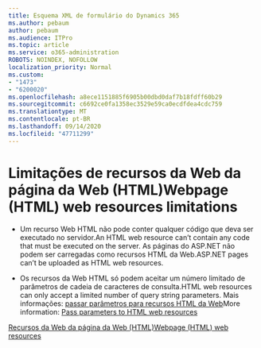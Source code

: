 ```yaml
---
title: Esquema XML de formulário do Dynamics 365
ms.author: pebaum
author: pebaum
ms.audience: ITPro
ms.topic: article
ms.service: o365-administration
ROBOTS: NOINDEX, NOFOLLOW
localization_priority: Normal
ms.custom:
- "1473"
- "6200020"
ms.openlocfilehash: a8ece1151885f6905b00dbd0daf7b18fdff60b29
ms.sourcegitcommit: c6692ce0fa1358ec3529e59ca0ecdfdea4cdc759
ms.translationtype: MT
ms.contentlocale: pt-BR
ms.lasthandoff: 09/14/2020
ms.locfileid: "47711299"
---
```

# <a name="webpage-html-web-resources-limitations"></a><span data-ttu-id="63dcc-102">Limitações de recursos da Web da página da Web (HTML)</span><span class="sxs-lookup"><span data-stu-id="63dcc-102">Webpage (HTML) web resources limitations</span></span>

* <span data-ttu-id="63dcc-103">Um recurso Web HTML não pode conter qualquer código que deva ser executado no servidor.</span><span class="sxs-lookup"><span data-stu-id="63dcc-103">An HTML web resource can’t contain any code that must be executed on the server.</span></span> <span data-ttu-id="63dcc-104">As páginas do ASP.NET não podem ser carregadas como recursos HTML da Web.</span><span class="sxs-lookup"><span data-stu-id="63dcc-104">ASP.NET pages can’t be uploaded as HTML web resources.</span></span>

* <span data-ttu-id="63dcc-105">Os recursos da Web HTML só podem aceitar um número limitado de parâmetros de cadeia de caracteres de consulta.</span><span class="sxs-lookup"><span data-stu-id="63dcc-105">HTML web resources can only accept a limited number of query string parameters.</span></span> <span data-ttu-id="63dcc-106">Mais informações: [passar parâmetros para recursos HTML da Web](https://docs.microsoft.com/dynamics365/customer-engagement/developer/webpage-html-web-resources#BKMK_PassingParametersToWebResources)</span><span class="sxs-lookup"><span data-stu-id="63dcc-106">More information: [Pass parameters to HTML web resources](https://docs.microsoft.com/dynamics365/customer-engagement/developer/webpage-html-web-resources#BKMK_PassingParametersToWebResources)</span></span>

[<span data-ttu-id="63dcc-107">Recursos da Web da página da Web (HTML)</span><span class="sxs-lookup"><span data-stu-id="63dcc-107">Webpage (HTML) web resources</span></span>](https://docs.microsoft.com/dynamics365/customer-engagement/developer/webpage-html-web-resources)
